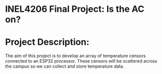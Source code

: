 # INEL4206 Final Project: Is the AC on?

# Project Description:
The aim of this project is to develop an array of temperature censors 
connected to an ESP32 processor. These censors will be scattered across
the campus so we can collect and store temperature data. 
